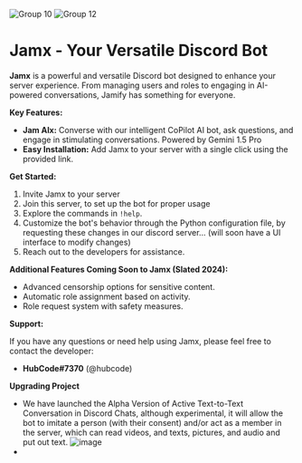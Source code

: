 ![Group 10](https://github.com/user-attachments/assets/ae4edbfe-416a-494e-aa02-2ed1147d2467) ![Group 12](https://github.com/user-attachments/assets/8e858ff1-bf68-4c79-b3d5-ce94529c02f5)

# Jamx - Your Versatile Discord Bot
**Jamx** is a powerful and versatile Discord bot designed to enhance your server experience. From managing users and roles to engaging in AI-powered conversations, Jamify has something for everyone.

**Key Features:**

* **Jam AIx:** Converse with our intelligent CoPilot AI bot, ask questions, and engage in stimulating conversations. Powered by Gemini 1.5 Pro
* **Easy Installation:** Add Jamx to your server with a single click using the provided link.

**Get Started:**

1. Invite Jamx to your server
2. Join this server, to set up the bot for proper usage 
3. Explore the commands in `!help`.
4. Customize the bot's behavior through the Python configuration file, by requesting these changes in our discord server... (will soon have a UI interface to modify changes)
5. Reach out to the developers for assistance.


**Additional Features Coming Soon to Jamx (Slated 2024):**

* Advanced censorship options for sensitive content.
* Automatic role assignment based on activity.
* Role request system with safety measures.

**Support:**

If you have any questions or need help using Jamx, please feel free to contact the developer:

* **HubCode#7370** (@hubcode)

**Upgrading Project**
* We have launched the Alpha Version of Active Text-to-Text Conversation in Discord Chats, although experimental, it will allow the bot to imitate a person (with their consent) and/or act as a member in the server, which can read videos, and texts, pictures, and audio and put out text. ![image](https://github.com/user-attachments/assets/0d23e962-3c3d-4d51-a833-33b254e2168a)
* 
